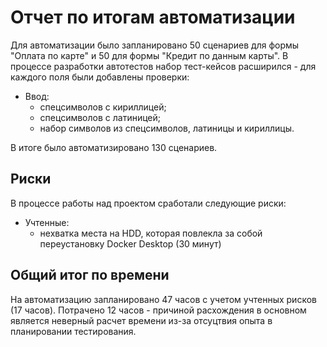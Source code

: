 # Отчет по итогам автоматизации
Для автоматизации было запланировано 50 сценариев для формы "Оплата по карте" и 50 для формы "Кредит по данным карты". В процессе разработки автотестов набор тест-кейсов расширился - для каждого поля были добавлены проверки:
* Ввод:
    * спецсимволов с кириллицей;
    * спецсимволов с латиницей;
    * набор символов из спецсимволов, латиницы и кириллицы.
    
В итоге было автоматизировано 130 сценариев.

## Риски
В процессе работы над проектом сработали следующие риски:
* Учтенные:
    * нехватка места на HDD, которая повлекла за собой переустановку Docker Desktop (30 минут)

## Общий итог по времени
На автоматизацию запланировано 47 часов с учетом учтенных рисков (17 часов). Потрачено 12 часов - причиной расхождения в основном является неверный расчет времени из-за отсуцтвия опыта в планировании тестирования.  

